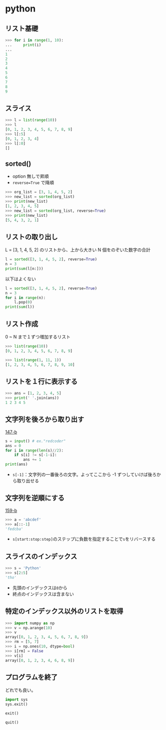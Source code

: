 # python

## リスト基礎

```py
>>> for i in range(1, 10):
...     print(i)
...
1
2
3
4
5
6
7
8
9

```

## スライス

```py
>>> l = list(range(10))
>>> l
[0, 1, 2, 3, 4, 5, 6, 7, 8, 9]
>>> l[:5]
[0, 1, 2, 3, 4]
>>> l[:0]
[]
```

## sorted()

- option 無しで昇順
- `reverse=True` で降順

```py
>>> org_list = [3, 1, 4, 5, 2]
>>> new_list = sorted(org_list)
>>> print(new_list)
[1, 2, 3, 4, 5]
>>> new_list = sorted(org_list, reverse=True)
>>> print(new_list)
[5, 4, 3, 2, 1]
```

## リストの取り出し

L = [3, 1, 4, 5, 2] のリストから、上から大きい N 個をのぞいた数字の合計

```py
l = sorted([3, 1, 4, 5, 2], reverse=True)
n = 3
print(sum(l[n:]))
```

以下はよくない

```py
l = sorted([3, 1, 4, 5, 2], reverse=True)
n = 3
for i in range(n):
    l.pop(0)
print(sum(l))
```

## リスト作成

0 ~ N まで１ずつ増加するリスト

```py
>>> list(range(10))
[0, 1, 2, 3, 4, 5, 6, 7, 8, 9]
```

```py
>>> list(range(1, 11, 1))
[1, 2, 3, 4, 5, 6, 7, 8, 9, 10]
```

## リストを１行に表示する

```py
>>> ans = [1, 2, 3, 4, 5]
>>> print(' '.join(ans))
1 2 3 4 5
```

## 文字列を後ろから取り出す

[147-b](https://atcoder.jp/contests/abc147/tasks/abc147_b)

```py
s = input() # ex."redcoder"
ans = 0
for i in range(len(s)//2):
    if s[i] != s[-1-i]:
        ans += 1
print(ans)
```

- `s[-1]`：文字列の一番後ろの文字。よってここから -1 ずつしていけば後ろから取り出せる

## 文字列を逆順にする

[159-b](https://atcoder.jp/contests/abc159/tasks/abc159_b)

```py
>>> a = 'abcdef'
>>> a[::-1]
'fedcba'
```

- `s[start:stop:step]`のステップに負数を指定することで`s`をリバースする

## スライスのインデックス

```py
>>> s = 'Python'
>>> s[2:5]
'tho'
```

- 先頭のインデックスは`0`から
- 終点のインデックスは含まない

## 特定のインデックス以外のリストを取得

```py
>>> import numpy as np
>>> v = np.arange(10)
>>> v
array([0, 1, 2, 3, 4, 5, 6, 7, 8, 9])
>>> rm = [5, 7]
>>> i = np.ones(10, dtype=bool)
>>> i[rm] = False
>>> v[i]
array([0, 1, 2, 3, 4, 6, 8, 9])
```

## プログラムを終了

どれでも良い。

```py
import sys
sys.exit()
```

```py
exit()
```

```py
quit()
```
